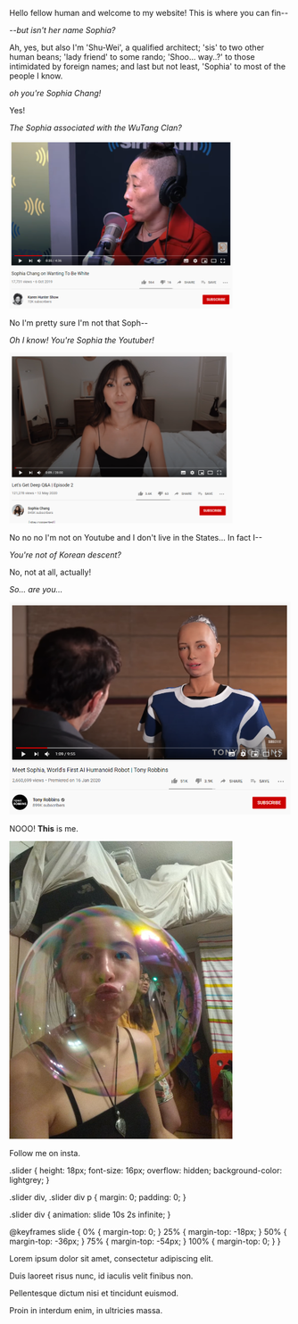 Hello fellow human and welcome to my website! This is where you can fin--

--*but isn't her name Sophia?* 

Ah, yes, but also I'm 'Shu-Wei', a qualified architect; 'sis' to two other human beans; 'lady friend' to some rando; 'Shoo... way..?' to those intimidated by foreign names; and last but not least, 'Sophia' to most of the people I know.

*oh you're Sophia Chang!*

Yes!

*The Sophia associated with the WuTang Clan?*

<img src="wutang.PNG" width="400" />

No I'm pretty sure I'm not that Soph--

*Oh I know! You're Sophia the Youtuber!*

<img src="youtuber.PNG" width="400" />

No no no I'm not on Youtube and I don't live in the States... In fact I--

*You're not of Korean descent?*

No, not at all, actually!

*So... are you...*

<img src="robot.PNG" width="800" />

NOOO! **This** is me. 

<img src="photo%201.jpg" width="400" />

Follow me on insta.

.slider {
  height: 18px;
  font-size: 16px;
  overflow: hidden;
  background-color: lightgrey;
}

.slider div, .slider div p {
  margin: 0;
  padding: 0;
}

.slider div {
  animation: slide 10s 2s infinite;
}

@keyframes slide {
  0% { margin-top: 0; }
  25% { margin-top: -18px; }
  50% { margin-top: -36px; }
  75% { margin-top: -54px; }
  100% { margin-top: 0; }
}
<div class="slider">
  <div>
    <p>
      Lorem ipsum dolor sit amet, consectetur adipiscing elit.
    </p>
    <p>
      Duis laoreet risus nunc, id iaculis velit finibus non.
    </p>
    <p>
      Pellentesque dictum nisi et tincidunt euismod.
    </p>
    <p>
      Proin in interdum enim, in ultricies massa.
    </p>
  </div>
</div>
